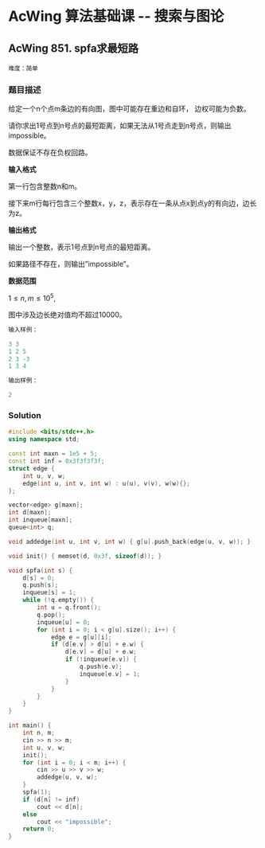 # AcWing 算法基础课 -- 搜索与图论

## AcWing 851. spfa求最短路

`难度：简单`

### 题目描述

给定一个n个点m条边的有向图，图中可能存在重边和自环， 边权可能为负数。

请你求出1号点到n号点的最短距离，如果无法从1号点走到n号点，则输出impossible。

数据保证不存在负权回路。

**输入格式**

第一行包含整数n和m。

接下来m行每行包含三个整数x，y，z，表示存在一条从点x到点y的有向边，边长为z。

**输出格式**

输出一个整数，表示1号点到n号点的最短距离。

如果路径不存在，则输出”impossible”。

**数据范围**

$1≤n,m≤10^5,$

图中涉及边长绝对值均不超过10000。

```r
输入样例：

3 3
1 2 5
2 3 -3
1 3 4

输出样例：

2
```

### Solution

```cpp
#include <bits/stdc++.h>
using namespace std;

const int maxn = 1e5 + 5;
const int inf = 0x3f3f3f3f;
struct edge {
    int u, v, w;
    edge(int u, int v, int w) : u(u), v(v), w(w){};
};

vector<edge> g[maxn];
int d[maxn];
int inqueue[maxn];
queue<int> q;

void addedge(int u, int v, int w) { g[u].push_back(edge(u, v, w)); }

void init() { memset(d, 0x3f, sizeof(d)); }

void spfa(int s) {
    d[s] = 0;
    q.push(s);
    inqueue[s] = 1;
    while (!q.empty()) {
        int u = q.front();
        q.pop();
        inqueue[u] = 0;
        for (int i = 0; i < g[u].size(); i++) {
            edge e = g[u][i];
            if (d[e.v] > d[u] + e.w) {
                d[e.v] = d[u] + e.w;
                if (!inqueue[e.v]) {
                    q.push(e.v);
                    inqueue[e.v] = 1;
                }
            }
        }
    }
}

int main() {
    int n, m;
    cin >> n >> m;
    int u, v, w;
    init();
    for (int i = 0; i < m; i++) {
        cin >> u >> v >> w;
        addedge(u, v, w);
    }
    spfa(1);
    if (d[n] != inf)
        cout << d[n];
    else
        cout << "impossible";
    return 0;
}
```